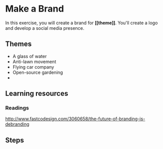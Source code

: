 # Make a Brand
In this exercise, you will create a brand for **[[theme]]**. You'll create a logo and develop a social media presence.

## Themes
- A glass of water
- Anti-lawn movement
- Flying car company
- Open-source gardening
- 

## Learning resources
### Readings
http://www.fastcodesign.com/3060658/the-future-of-branding-is-debranding
## Steps


